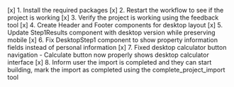 [x] 1. Install the required packages
[x] 2. Restart the workflow to see if the project is working
[x] 3. Verify the project is working using the feedback tool
[x] 4. Create Header and Footer components for desktop layout
[x] 5. Update Step1Results component with desktop version while preserving mobile
[x] 6. Fix DesktopStep1 component to show property information fields instead of personal information
[x] 7. Fixed desktop calculator button navigation - Calculate button now properly shows desktop calculator interface
[x] 8. Inform user the import is completed and they can start building, mark the import as completed using the complete_project_import tool